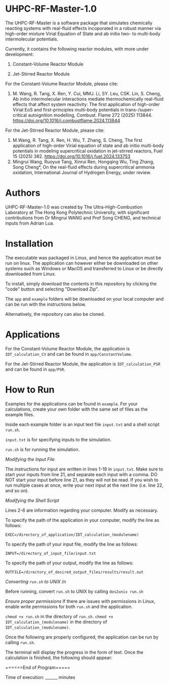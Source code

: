 # UHPC-RF-Master-1.0

The UHPC-RF-Master is a software package that simulates chemically reacting systems with real-fluid effects incoporated in a robust manner via high-order mixture Virial Equation of State and ab initio two- to multi-body intermolecular potentials.

Currently, it contains the following reactor modules, with more under development:

1. Constant-Volume Reactor Module

2. Jet-Stirred Reactor Module

For the Constant-Volume Reactor Module, please cite:

1. M. Wang, R. Tang, X. Ren, Y. Cui, MMJ. Li, SY. Leu, CSK. Lin, S. Cheng, Ab initio intermolecular interactions mediate thermochemically real-fluid effects that affect system reactivity: The first application of high-order Virial EoS and first-principles multi-body potentials in trans-/super-critical autoignition modelling, Combust. Flame 272 (2025) 113844. https://doi.org/10.1016/j.combustflame.2024.113844
   
For the Jet-Stirred Reactor Module, please cite:

1. M.Wang, R. Tang, X. Ren, H. Wu, T. Zhang, S. Cheng, The first application of high-order Virial equation of state and ab initio multi-body potentials in modeling supercritical oxidation in jet-stirred reactors, Fuel 15 (2025) 382. https://doi.org/10.1016/j.fuel.2024.133753
2. Mingrui Wang, Ruoyue Tang, Xinrui Ren, Hongqing Wu, Ting Zhang, Song Cheng*, On the real-fluid effects during supercritical ammonia oxidation, International Journal of Hydrogen Energy, under review.
   
# Authors

UHPC-RF-Master-1.0 was created by The Ultra-High-Combustion Laboratory at The Hong Kong Polytechnic University, with significant contributions from Dr Mingrui WANG and Prof Song CHENG, and technical inputs from Adrian Lua.

# Installation

The executable was packaged in Linux, and hence the application must be run on linux. The application can however either be downloaded on other systems such as Windows or MacOS and transferred to Linux or be directly downloaded from Linux. 

To install, simply download the contents in this repository by clicking the "code" button and selecting "Download Zip".

The <code>app</code> and <code>example</code> folders will be downloaded on your local computer and can be run with the instructions below.

Alternatively, the repository can also be cloned. 

# Applications

For the Constant-Volume Reactor Module, the application is <code>IDT_calculation_CV</code> and can be found in <code>app/ConstantVolume</code>.

For the Jet-Stirred Reactor Module, the application is <code>IDT_calculation_PSR</code> and can be found in <code>app/PSR</code>.

# How to Run 

Examples for the applications can be found in <code>example</code>. For your calculations, create your own folder with the same set of files as the example files. 

Inside each example folder is an input text file <code>input.txt</code> and a shell script <code>run.sh</code>. 

<code>input.txt</code> is for specifying inputs to the simulation. 

<code>run.sh</code> is for running the simulation. 

*Modifying the Input File*

The instructions for input are written in lines 1-19 in <code>input.txt</code>. Make sure to start your inputs from line 21, and separate each input with a comma. DO NOT start your input before line 21, as they will not be read.
If you wish to run multiple cases at once, write your next input at the next line (i.e. line 22, and so on). 


*Modifying the Shell Script*

Lines 2-6 are information regarding your computer. Modify as necessary.

To specify the path of the application in your computer, modify the line as follows:

<code>EXEC=/directory_of_application/IDT_calculation_(modulename)</code>

To specify the path of your input file, modify the line as follows:

<code>INPUT=/directory_of_input_file/input.txt</code>

To specify the path of your output, modify the line as follows:

<code>OUTFILE=/directory_of_desired_output_files/results/result.out</code>

*Converting <code>run.sh</code> to UNIX* /n

Before running, convert <code>run.sh</code> to UNIX by calling <code>dos2unix run.sh</code>

*Ensure proper permissions*
If there are issues with permissions in Linux, enable write permissions for both <code>run.sh</code> and the application.

<code>chmod +x run.sh</code> in the directory of <code>run.sh</code>.
<code>chmod +x IDT_calculation_(modulename)</code> in the directory of <code>IDT_calculation_(modulename)</code>.

Once the following are properly configured, the application can be run by calling <code>run.sh</code>.

The terminal will display the progress in the form of text. Once the calculation is finished, the following should appear:

======End of Program=====

Time of execution: ______ minutes
